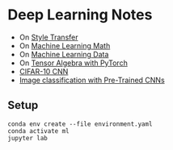 # Deep Learning Notes

* On [Style Transfer](https://nbviewer.jupyter.org/github/thomd/deep-learning-notes/blob/master/style-transfer.ipynb)
* On [Machine Learning Math](https://nbviewer.jupyter.org/github/thomd/deep-learning-notes/blob/master/ml-math.ipynb)
* On [Machine Learning Data](https://nbviewer.jupyter.org/github/thomd/deep-learning-notes/blob/master/ml-data.ipynb)
* On [Tensor Algebra with PyTorch](https://nbviewer.jupyter.org/github/thomd/deep-learning-notes/blob/master/ml-tensoralgebra-pytorch.ipynb)
* [CIFAR-10 CNN](https://nbviewer.jupyter.org/github/thomd/deep-learning-notes/blob/master/cnn.ipynb)
* [Image classification with Pre-Trained CNNs](https://nbviewer.jupyter.org/github/thomd/deep-learning-notes/blob/master/cnn-transfer-learning.ipynb)

## Setup

    conda env create --file environment.yaml
    conda activate ml
    jupyter lab
